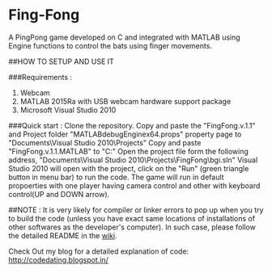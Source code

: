 # Fing-Fong
A PingPong game developed on C and integrated with MATLAB using Engine functions to control the bats using finger movements.

##HOW TO SETUP AND USE IT

###Requirements :
1. Webcam
2. MATLAB 2015Ra with USB webcam hardware support package
3. Microsoft Visual Studio 2010

###Quick start :
Clone the repository.
Copy and paste the "FingFong.v.1.1" and  Project folder "MATLABdebugEnginex64.props" property page to "Documents\Visual Studio 2010\Projects"
Copy and paste "FingFong.v.1.1.MATLAB" to "C:\"
Open the project file form the following address, "Documents\Visual Studio 2010\Projects\FingFong\bgi.sln"
Visual Studio 2010 will open with the project, click on the "Run" (green triangle button in menu bar) to run the code.
The game will run in default propoerties with one player having camera control and other with keyboard control(UP and DOWN arrow).

##NOTE :
It is very likely for compiler or linker errors to pop up when you try to build the code (unless you have exact same locations of installations of other softwares as the developer's computer). In such case, please follow the detailed README in the [wiki](https://github.com/aniket-codedater/Fing-Fong/wiki).

Check Out my blog for a detailed explanation of code: http://codedating.blogspot.in/
